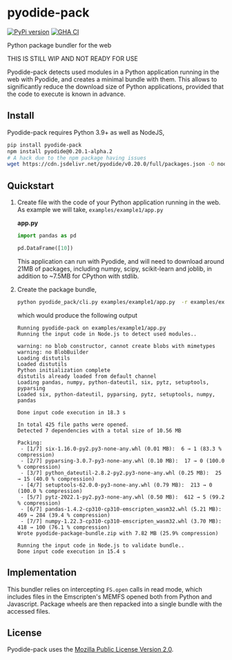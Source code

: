 # pyodide-pack

[![PyPi version](https://img.shields.io/pypi/v/pyodide-pack.svg)](https://pypi.org/project/pyodide-pack)
[![GHA CI](https://github.com/rth/pyodide-pack/actions/workflows/main.yml/badge.svg?branch=main)](https://github.com/rth/pyodide-pack/actions/workflows/main.yml)

Python package bundler for the web

THIS IS STILL WIP AND NOT READY FOR USE

Pyodide-pack detects used modules in a Python application running in the web with Pyodide, and creates a minimal bundle with them. This allows to significantly reduce the download size of Python applications, provided that the code to execute is known in advance.

## Install

Pyodide-pack requires Python 3.9+ as well as NodeJS,
```bash
pip install pyodide-pack
npm install pyodide@0.20.1-alpha.2
# A hack due to the npm package having issues
wget https://cdn.jsdelivr.net/pyodide/v0.20.0/full/packages.json -O node_modules/pyodide/packages.json
```

## Quickstart

1. Create file with the code of your Python application running in the web. As example we will take,
   `examples/example1/app.py`
   
   **app.py**
   ```py
   import pandas as pd

   pd.DataFrame([10])
   ```
   This application can run with Pyodide, and will need to download around 21MB of packages, including numpy, scipy, scikit-learn and joblib, in addition to ~7.5MB for CPython with stdlib. 

2. Create the package bundle,
   ```bash
   python pyodide_pack/cli.py examples/example1/app.py  -r examples/example1/requirements.txt
   ```   
   which would produce the following output
   ```
   Running pyodide-pack on examples/example1/app.py
   Running the input code in Node.js to detect used modules..
   
   warning: no blob constructor, cannot create blobs with mimetypes
   warning: no BlobBuilder
   Loading distutils
   Loaded distutils
   Python initialization complete
   distutils already loaded from default channel
   Loading pandas, numpy, python-dateutil, six, pytz, setuptools, pyparsing
   Loaded six, python-dateutil, pyparsing, pytz, setuptools, numpy, pandas
   
   Done input code execution in 18.3 s
   
   In total 425 file paths were opened.
   Detected 7 dependencies with a total size of 10.56 MB
   
   Packing:
    - [1/7] six-1.16.0-py2.py3-none-any.whl (0.01 MB):  6 → 1 (83.3 % compression)
    - [2/7] pyparsing-3.0.7-py3-none-any.whl (0.10 MB):  17 → 0 (100.0 % compression)
    - [3/7] python_dateutil-2.8.2-py2.py3-none-any.whl (0.25 MB):  25 → 15 (40.0 % compression)
    - [4/7] setuptools-62.0.0-py3-none-any.whl (0.79 MB):  213 → 0 (100.0 % compression)
    - [5/7] pytz-2022.1-py2.py3-none-any.whl (0.50 MB):  612 → 5 (99.2 % compression)
    - [6/7] pandas-1.4.2-cp310-cp310-emscripten_wasm32.whl (5.21 MB):  469 → 284 (39.4 % compression)
    - [7/7] numpy-1.22.3-cp310-cp310-emscripten_wasm32.whl (3.70 MB):  418 → 100 (76.1 % compression)
   Wrote pyodide-package-bundle.zip with 7.82 MB (25.9% compression) 
   
   Running the input code in Node.js to validate bundle..
   Done input code execution in 15.4 s
   ```
   

## Implementation

This bundler relies on intercepting `FS.open` calls in read mode, which includes files in the Emscripten's MEMFS opened both from Python and Javascript. Package wheels are then repacked into a single bundle with the accessed files.


## License

Pyodide-pack uses the [Mozilla Public License Version 2.0](https://choosealicense.com/licenses/mpl-2.0/).
